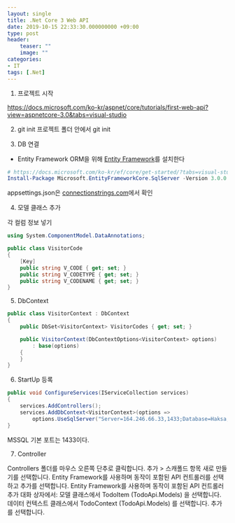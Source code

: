 ```yaml
---
layout: single
title: .Net Core 3 Web API
date: 2019-10-15 22:33:30.000000000 +09:00
type: post
header:
    teaser: ""
    image: ""
categories:
- IT
tags: [.Net]
---
```


1. 프로젝트 시작

https://docs.microsoft.com/ko-kr/aspnet/core/tutorials/first-web-api?view=aspnetcore-3.0&tabs=visual-studio

2. git init
프로젝트 폴더 안에서 git init

3. DB 연결

* Entity Framework
ORM을 위해 [Entity Framework](https://docs.microsoft.com/ko-kr/ef/#pivot=entityfmwk)를 설치한다

```powershell
# https://docs.microsoft.com/ko-kr/ef/core/get-started/?tabs=visual-studio#install-entity-framework-core
Install-Package Microsoft.EntityFrameworkCore.SqlServer -Version 3.0.0
```

appsettings.json은 
[connectionstrings.com](https://www.connectionstrings.com/sql-server/)에서 확인

4. 모델 클래스 추가

각 컬럼 정보 넣기

```csharp
using System.ComponentModel.DataAnnotations;

public class VisitorCode
{
    [Key]
    public string V_CODE { get; set; }
    public string V_CODETYPE { get; set; }
    public string V_CODENAME { get; set; }
}
```

5. DbContext

```csharp
public class VisitorContext : DbContext
{
    public DbSet<VisitorContext> VisitorCodes { get; set; }

    public VisitorContext(DbContextOptions<VisitorContext> options)
        : base(options)
    {
    }
}
````

6. StartUp 등록

```csharp
public void ConfigureServices(IServiceCollection services)
{
    services.AddControllers();
    services.AddDbContext<VisitorContext>(options =>
        options.UseSqlServer("Server=164.246.66.33,1433;Database=Haksa;Trusted_Connection=True;User Id=sa;Password=dlgkrwh"));
}
```

MSSQL 기본 포트는 1433이다.

7. Controller

Controllers 폴더를 마우스 오른쪽 단추로 클릭합니다.
추가 > 스캐폴드 항목 새로 만들기를 선택합니다.
Entity Framework를 사용하며 동작이 포함된 API 컨트롤러를 선택하고 추가를 선택합니다.
Entity Framework를 사용하며 동작이 포함된 API 컨트롤러 추가 대화 상자에서:
    모델 클래스에서 TodoItem (TodoApi.Models) 을 선택합니다.
    데이터 컨텍스트 클래스에서 TodoContext (TodoApi.Models) 를 선택합니다.
    추가를 선택합니다.

```csharp

```